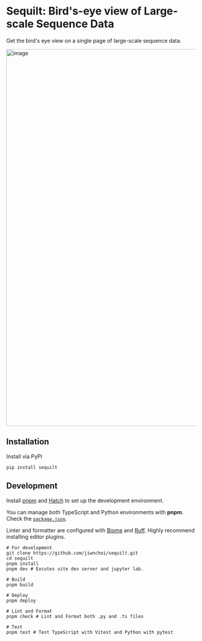 # Sequilt: Bird's-eye view of Large-scale Sequence Data
Get the bird's eye view on a single page of large-scale sequence data.

<img width="999" alt="image" src="https://github.com/user-attachments/assets/a00ec917-8524-417d-9abe-1fbba31b3573">


## Installation
Install via PyPI

```shell
pip install sequilt
```

## Development

Install [pnpm](https://pnpm.io/installation) and [Hatch](https://hatch.pypa.io/latest/install/) to set up the development environment.

You can manage both TypeScript and Python environments with **pnpm**. Check the [`package.json`](https://github.com/jiwnchoi/Sequilt/blob/main/package.json).

Linter and formatter are configured with [Biome](https://biomejs.dev) and [Ruff](https://docs.astral.sh/ruff/). Highly recommend installing editor plugins. 

```shell
# For development
git clone https://github.com/jiwnchoi/sequilt.git
cd sequilt
pnpm install
pnpm dev # Excutes vite dev server and jupyter lab. 

# Build
pnpm build

# Deploy
pnpm deploy

# Lint and Format
pnpm check # Lint and Format both .py and .ts files

# Test
pnpm test # Test TypeScript with Vitest and Python with pytest
```

